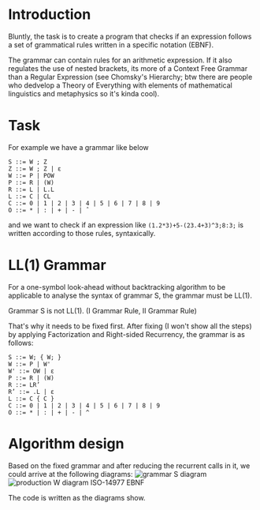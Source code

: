 # Introduction
Bluntly, the task is to create a program that checks if an expression follows a set of grammatical rules written in a specific notation (EBNF).

The grammar can contain rules for an arithmetic expression. If it also regulates the use of nested brackets, its more of a Context Free Grammar than a Regular Expression (see Chomsky's Hierarchy; btw there are people who dedvelop a Theory of Everything with elements of mathematical linguistics and metaphysics so it's kinda cool).

# Task
For example we have a grammar like below

```
S ::= W ; Z
Z ::= W ; Z | ε
W ::= P | POW
P ::= R | (W)
R ::= L | L.L
L ::= C | CL
C ::= 0 | 1 | 2 | 3 | 4 | 5 | 6 | 7 | 8 | 9
O ::= * | : | + | - | ˆ
```

and we want to check if an expression like `(1.2*3)+5-(23.4+3)^3;8:3;` is written according to those rules, syntaxically.

# LL(1) Grammar
For a one-symbol look-ahead without backtracking algorithm to be applicable to analyse the syntax of grammar S, the grammar must be LL(1).

Grammar S is not LL(1). (I Grammar Rule, II Grammar Rule)

That's why it needs to be fixed first. After fixing (I won't show all the steps) by applying Factorization and Right-sided Recurrency, the grammar is as follows:

```
S ::= W; { W; }
W ::= P | W'
W' ::= OW | ε
P ::= R | (W)
R ::= LR’
R’ ::= .L | ε
L ::= C { C }
C ::= 0 | 1 | 2 | 3 | 4 | 5 | 6 | 7 | 8 | 9
O ::= * | : | + | - | ^
```

# Algorithm design
Based on the fixed grammar and after reducing the recurrent calls in it, we could arrive at the following diagrams:
![grammar S diagram](https://github.com/pylNeuralNet/mathematical-linguistics-syntax-analyzer/Diagrams/S.png "S.png")
![production W diagram](https://github.com/pylNeuralNet/mathematical-linguistics-syntax-analyzer/Diagrams/W.png "W.png")
ISO-14977 EBNF

The code is written as the diagrams show.